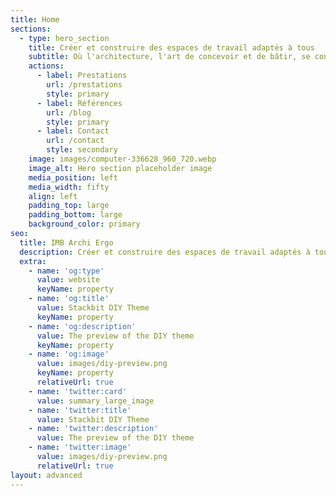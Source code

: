 ```yaml
---
title: Home
sections:
  - type: hero_section
    title: Créer et construire des espaces de travail adaptés à tous
    subtitle: Où l'architecture, l'art de concevoir et de bâtir, se confronte à l'ergonomie, veiller au bien-être physique et moral de chacun
    actions:
      - label: Prestations
        url: /prestations
        style: primary		
      - label: Références
        url: /blog
        style: primary
      - label: Contact
        url: /contact
        style: secondary
    image: images/computer-336628_960_720.webp
    image_alt: Hero section placeholder image
    media_position: left
    media_width: fifty
    align: left
    padding_top: large
    padding_bottom: large
    background_color: primary
seo:
  title: IMB Archi Ergo
  description: Créer et construire des espaces de travail adaptés à tous
  extra:
    - name: 'og:type'
      value: website
      keyName: property
    - name: 'og:title'
      value: Stackbit DIY Theme
      keyName: property
    - name: 'og:description'
      value: The preview of the DIY theme
      keyName: property
    - name: 'og:image'
      value: images/diy-preview.png
      keyName: property
      relativeUrl: true
    - name: 'twitter:card'
      value: summary_large_image
    - name: 'twitter:title'
      value: Stackbit DIY Theme
    - name: 'twitter:description'
      value: The preview of the DIY theme
    - name: 'twitter:image'
      value: images/diy-preview.png
      relativeUrl: true
layout: advanced
---
```

